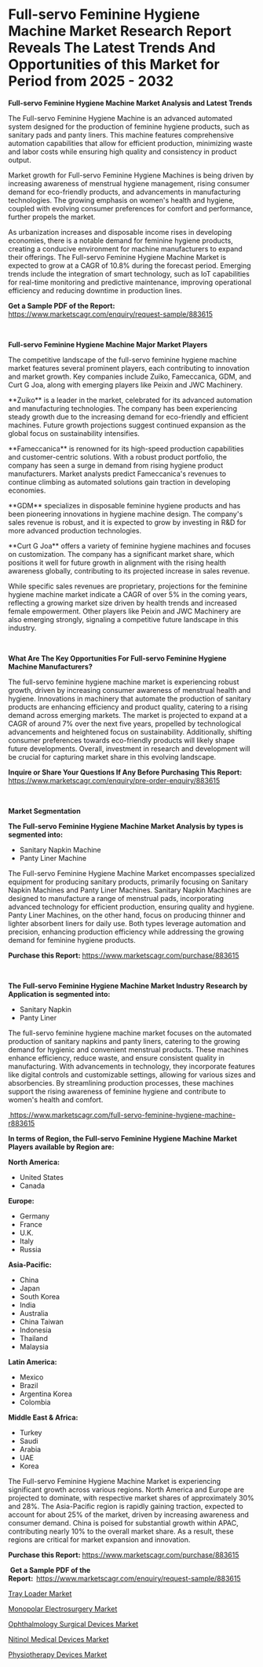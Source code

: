 <p><h1>Full-servo Feminine Hygiene Machine Market Research Report Reveals The Latest Trends And Opportunities of this Market for Period from 2025 - 2032</h1></p><p><strong>Full-servo Feminine Hygiene Machine Market Analysis and Latest Trends</strong></p>
<p><p>The Full-servo Feminine Hygiene Machine is an advanced automated system designed for the production of feminine hygiene products, such as sanitary pads and panty liners. This machine features comprehensive automation capabilities that allow for efficient production, minimizing waste and labor costs while ensuring high quality and consistency in product output. </p><p>Market growth for Full-servo Feminine Hygiene Machines is being driven by increasing awareness of menstrual hygiene management, rising consumer demand for eco-friendly products, and advancements in manufacturing technologies. The growing emphasis on women's health and hygiene, coupled with evolving consumer preferences for comfort and performance, further propels the market.</p><p>As urbanization increases and disposable income rises in developing economies, there is a notable demand for feminine hygiene products, creating a conducive environment for machine manufacturers to expand their offerings. The Full-servo Feminine Hygiene Machine Market is expected to grow at a CAGR of 10.8% during the forecast period. Emerging trends include the integration of smart technology, such as IoT capabilities for real-time monitoring and predictive maintenance, improving operational efficiency and reducing downtime in production lines.</p></p>
<p><strong>Get a Sample PDF of the Report:&nbsp;</strong> <a href="https://www.marketscagr.com/enquiry/request-sample/883615?utm_campaign=3163&utm_medium=2&utm_source=Github&utm_content=ia&utm_term=11042025&utm_id=full-servo-feminine-hygiene-machine">https://www.marketscagr.com/enquiry/request-sample/883615</a></p>
<p>&nbsp;</p>
<p><strong>Full-servo Feminine Hygiene Machine Major Market Players</strong></p>
<p><p>The competitive landscape of the full-servo feminine hygiene machine market features several prominent players, each contributing to innovation and market growth. Key companies include Zuiko, Fameccanica, GDM, and Curt G Joa, along with emerging players like Peixin and JWC Machinery. </p><p>**Zuiko** is a leader in the market, celebrated for its advanced automation and manufacturing technologies. The company has been experiencing steady growth due to the increasing demand for eco-friendly and efficient machines. Future growth projections suggest continued expansion as the global focus on sustainability intensifies.</p><p>**Fameccanica** is renowned for its high-speed production capabilities and customer-centric solutions. With a robust product portfolio, the company has seen a surge in demand from rising hygiene product manufacturers. Market analysts predict Fameccanica's revenues to continue climbing as automated solutions gain traction in developing economies.</p><p>**GDM** specializes in disposable feminine hygiene products and has been pioneering innovations in hygiene machine design. The company's sales revenue is robust, and it is expected to grow by investing in R&D for more advanced production technologies.</p><p>**Curt G Joa** offers a variety of feminine hygiene machines and focuses on customization. The company has a significant market share, which positions it well for future growth in alignment with the rising health awareness globally, contributing to its projected increase in sales revenue.</p><p>While specific sales revenues are proprietary, projections for the feminine hygiene machine market indicate a CAGR of over 5% in the coming years, reflecting a growing market size driven by health trends and increased female empowerment. Other players like Peixin and JWC Machinery are also emerging strongly, signaling a competitive future landscape in this industry.</p></p>
<p>&nbsp;</p>
<p><strong>What Are The Key Opportunities For Full-servo Feminine Hygiene Machine Manufacturers?</strong></p>
<p><p>The full-servo feminine hygiene machine market is experiencing robust growth, driven by increasing consumer awareness of menstrual health and hygiene. Innovations in machinery that automate the production of sanitary products are enhancing efficiency and product quality, catering to a rising demand across emerging markets. The market is projected to expand at a CAGR of around 7% over the next five years, propelled by technological advancements and heightened focus on sustainability. Additionally, shifting consumer preferences towards eco-friendly products will likely shape future developments. Overall, investment in research and development will be crucial for capturing market share in this evolving landscape.</p></p>
<p><strong>Inquire or Share Your Questions If Any Before Purchasing This Report:</strong> <a href="https://www.marketscagr.com/enquiry/pre-order-enquiry/883615?utm_campaign=3163&utm_medium=2&utm_source=Github&utm_content=ia&utm_term=11042025&utm_id=full-servo-feminine-hygiene-machine">https://www.marketscagr.com/enquiry/pre-order-enquiry/883615</a></p>
<p>&nbsp;</p>
<p><strong>Market Segmentation</strong></p>
<p><strong>The Full-servo Feminine Hygiene Machine Market Analysis by types is segmented into:</strong></p>
<p><ul><li>Sanitary Napkin Machine</li><li>Panty Liner Machine</li></ul></p>
<p><p>The Full-servo Feminine Hygiene Machine Market encompasses specialized equipment for producing sanitary products, primarily focusing on Sanitary Napkin Machines and Panty Liner Machines. Sanitary Napkin Machines are designed to manufacture a range of menstrual pads, incorporating advanced technology for efficient production, ensuring quality and hygiene. Panty Liner Machines, on the other hand, focus on producing thinner and lighter absorbent liners for daily use. Both types leverage automation and precision, enhancing production efficiency while addressing the growing demand for feminine hygiene products.</p></p>
<p><strong>Purchase this Report:&nbsp;</strong><a href="https://www.marketscagr.com/purchase/883615?utm_campaign=3163&utm_medium=2&utm_source=Github&utm_content=ia&utm_term=11042025&utm_id=full-servo-feminine-hygiene-machine">https://www.marketscagr.com/purchase/883615</a></p>
<p>&nbsp;</p>
<p><strong>The Full-servo Feminine Hygiene Machine Market Industry Research by Application is segmented into:</strong></p>
<p><ul><li>Sanitary Napkin</li><li>Panty Liner</li></ul></p>
<p><p>The full-servo feminine hygiene machine market focuses on the automated production of sanitary napkins and panty liners, catering to the growing demand for hygienic and convenient menstrual products. These machines enhance efficiency, reduce waste, and ensure consistent quality in manufacturing. With advancements in technology, they incorporate features like digital controls and customizable settings, allowing for various sizes and absorbencies. By streamlining production processes, these machines support the rising awareness of feminine hygiene and contribute to women's health and comfort.</p></p>
<p><a href="https://www.marketscagr.com/full-servo-feminine-hygiene-machine-r883615?utm_campaign=3163&utm_medium=2&utm_source=Github&utm_content=ia&utm_term=11042025&utm_id=full-servo-feminine-hygiene-machine">&nbsp;https://www.marketscagr.com/full-servo-feminine-hygiene-machine-r883615</a></p>
<p><strong>In terms of Region, the Full-servo Feminine Hygiene Machine Market Players available by Region are:</strong></p>
<p>
    <p> <strong> North America: </strong>
        <ul>
            <li>United States</li>
            <li>Canada</li>
        </ul>
        </p> 
    <p> <strong> Europe: </strong>
        <ul>
            <li>Germany</li>
            <li>France</li>
            <li>U.K.</li>
            <li>Italy</li>
            <li>Russia</li>
        </ul>
        </p> 
    <p> <strong> Asia-Pacific: </strong>
        <ul>
            <li>China</li>
            <li>Japan</li>
            <li>South Korea</li>
            <li>India</li>
            <li>Australia</li>
            <li>China Taiwan</li>
            <li>Indonesia</li>
            <li>Thailand</li>
            <li>Malaysia</li>
        </ul>
        </p> 
    <p> <strong> Latin America: </strong>
        <ul>
            <li>Mexico</li>
            <li>Brazil</li>
            <li>Argentina Korea</li>
            <li>Colombia</li>
        </ul>
        </p> 
    <p> <strong> Middle East & Africa: </strong>
        <ul>
            <li>Turkey</li>
            <li>Saudi</li>
            <li>Arabia</li>
            <li>UAE</li>
            <li>Korea</li>
        </ul>
    </p>
    </p>
<p><p>The Full-servo Feminine Hygiene Machine Market is experiencing significant growth across various regions. North America and Europe are projected to dominate, with respective market shares of approximately 30% and 28%. The Asia-Pacific region is rapidly gaining traction, expected to account for about 25% of the market, driven by increasing awareness and consumer demand. China is poised for substantial growth within APAC, contributing nearly 10% to the overall market share. As a result, these regions are critical for market expansion and innovation.</p></p>
<p><strong>Purchase this Report: </strong><a href="https://www.marketscagr.com/purchase/883615?utm_campaign=3163&utm_medium=2&utm_source=Github&utm_content=ia&utm_term=11042025&utm_id=full-servo-feminine-hygiene-machine">https://www.marketscagr.com/purchase/883615</a></p>
<p>&nbsp;<strong>Get a Sample PDF of the Report:&nbsp;&nbsp;</strong><a href="https://www.marketscagr.com/enquiry/request-sample/883615?utm_campaign=3163&utm_medium=2&utm_source=Github&utm_content=ia&utm_term=11042025&utm_id=full-servo-feminine-hygiene-machine">https://www.marketscagr.com/enquiry/request-sample/883615</a></p>
<p><strong></strong></p>
<p><p><a href="https://github.com/tornapruttuz/Market-Research-Report-List-1/blob/main/tray-loader-market.md?utm_campaign=3163&utm_medium=2&utm_source=Github&utm_content=ia&utm_term=11042025&utm_id=full-servo-feminine-hygiene-machine">Tray Loader Market</a></p><p><a href="https://www.linkedin.com/pulse/monopolar-electrosurgery-market-size-analysis-2025-2032-sustained-7xjyc?utm_campaign=3163&utm_medium=2&utm_source=Github&utm_content=ia&utm_term=11042025&utm_id=full-servo-feminine-hygiene-machine">Monopolar Electrosurgery Market</a></p><p><a href="https://www.linkedin.com/pulse/ophthalmology-surgical-devices-market-size-continuously-growing-f46pc?utm_campaign=3163&utm_medium=2&utm_source=Github&utm_content=ia&utm_term=11042025&utm_id=full-servo-feminine-hygiene-machine">Ophthalmology Surgical Devices Market</a></p><p><a href="https://www.linkedin.com/pulse/nitinol-medical-devices-market-forecast-report-highlights-revenue-1ja4c?utm_campaign=3163&utm_medium=2&utm_source=Github&utm_content=ia&utm_term=11042025&utm_id=full-servo-feminine-hygiene-machine">Nitinol Medical Devices Market</a></p><p><a href="https://www.linkedin.com/pulse/from-2025-2032-industryrevenue-generation-current-cagr147as-duulc?utm_campaign=3163&utm_medium=2&utm_source=Github&utm_content=ia&utm_term=11042025&utm_id=full-servo-feminine-hygiene-machine">Physiotherapy Devices Market</a></p></p>